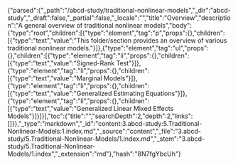 {"parsed":{"_path":"/abcd-study/traditional-nonlinear-models","_dir":"abcd-study","_draft":false,"_partial":false,"_locale":"","title":"Overview","description":"A general overview of traditional nonlinear models","body":{"type":"root","children":[{"type":"element","tag":"p","props":{},"children":[{"type":"text","value":"This folder/section provides an overview of various traditional nonlinear models."}]},{"type":"element","tag":"ul","props":{},"children":[{"type":"element","tag":"li","props":{},"children":[{"type":"text","value":"Signed-Rank Test"}]},{"type":"element","tag":"li","props":{},"children":[{"type":"text","value":"Marginal Models"}]},{"type":"element","tag":"li","props":{},"children":[{"type":"text","value":"Generalized Estimating Equations"}]},{"type":"element","tag":"li","props":{},"children":[{"type":"text","value":"Generalized Linear Mixed Effects Models"}]}]}],"toc":{"title":"","searchDepth":2,"depth":2,"links":[]}},"_type":"markdown","_id":"content:3.abcd-study:5.Traditional-Nonlinear-Models:1.index.md","_source":"content","_file":"3.abcd-study/5.Traditional-Nonlinear-Models/1.index.md","_stem":"3.abcd-study/5.Traditional-Nonlinear-Models/1.index","_extension":"md"},"hash":"8N7fgYbcUh"}